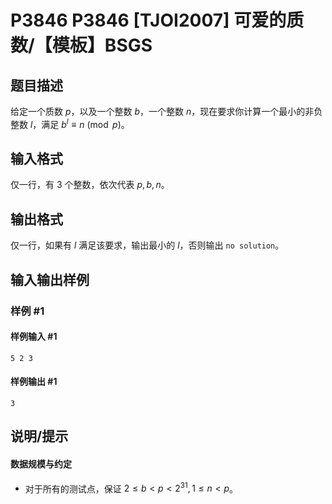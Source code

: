 # P3846 P3846 [TJOI2007] 可爱的质数/【模板】BSGS

## 题目描述

给定一个质数 $p$，以及一个整数 $b$，一个整数 $n$，现在要求你计算一个最小的非负整数 $l$，满足 $b^l \equiv n \pmod p$。

## 输入格式

仅一行，有 $3$ 个整数，依次代表 $p, b, n$。

## 输出格式

仅一行，如果有 $l$ 满足该要求，输出最小的 $l$，否则输出 `no solution`。

## 输入输出样例

### 样例 #1

#### 样例输入 #1

```
5 2 3
```

#### 样例输出 #1

```
3
```

## 说明/提示

#### 数据规模与约定

- 对于所有的测试点，保证 $2\le b < p<2^{31},1\leq n<p$。
